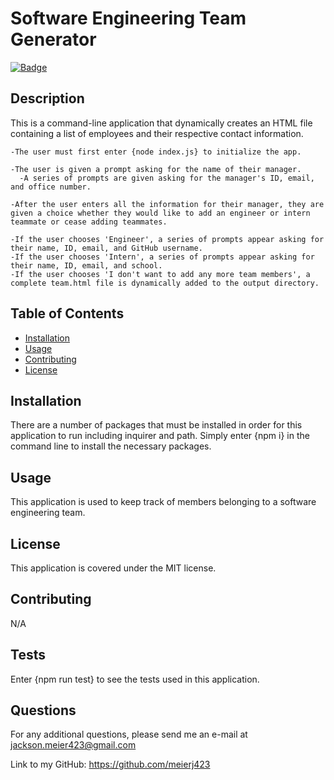 # Software Engineering Team Generator

  [![Badge](https://img.shields.io/badge/License-MIT-black.svg)](https://opensource.org/licenses/MIT)

## Description 

This is a command-line application that dynamically creates an HTML file containing a list of employees and their respective contact information.

    -The user must first enter {node index.js} to initialize the app.
    
    -The user is given a prompt asking for the name of their manager.
      -A series of prompts are given asking for the manager's ID, email, and office number.
      
    -After the user enters all the information for their manager, they are given a choice whether they would like to add an engineer or intern
    teammate or cease adding teammates.
    
    -If the user chooses 'Engineer', a series of prompts appear asking for their name, ID, email, and GitHub username.
    -If the user chooses 'Intern', a series of prompts appear asking for their name, ID, email, and school.
    -If the user chooses 'I don't want to add any more team members', a complete team.html file is dynamically added to the output directory.

## Table of Contents

* [Installation](#installation)
* [Usage](#usage)
* [Contributing](#contributing)
* [License](#license)

## Installation

There are a number of packages that must be installed in order for this application to run including inquirer and path. Simply enter {npm i} in the command line to install the necessary packages.

## Usage 

This application is used to  keep track of members belonging to  a software engineering team.

## License

This application is covered under the MIT license.

## Contributing

N/A

## Tests

Enter {npm run test} to see the tests used in this application.

## Questions

For any additional questions, please send me an e-mail at jackson.meier423@gmail.com

Link to my GitHub: https://github.com/meierj423


